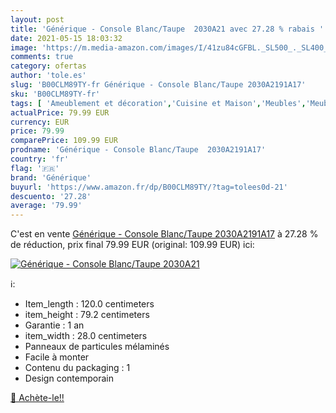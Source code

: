 ```yaml
---
layout: post
title: 'Générique - Console Blanc/Taupe  2030A21 avec 27.28 % rabais '
date: 2021-05-15 18:03:32
image: 'https://m.media-amazon.com/images/I/41zu84cGFBL._SL500_._SL400_.jpg'
comments: true
category: ofertas
author: 'tole.es'
slug: 'B00CLM89TY-fr Générique - Console Blanc/Taupe 2030A2191A17'
sku: 'B00CLM89TY-fr'
tags: [ 'Ameublement et décoration','Cuisine et Maison','Meubles','Meubles de salon','Tables consoles de salon','Tables de salon','générique', ]
actualPrice: 79.99 EUR
currency: EUR
price: 79.99
comparePrice: 109.99 EUR
prodname: 'Générique - Console Blanc/Taupe  2030A2191A17'
country: 'fr'
flag: '🇫🇷'
brand: 'Générique'
buyurl: 'https://www.amazon.fr/dp/B00CLM89TY/?tag=tolees0d-21'
descuento: '27.28'
average: '79.99'
---
```


C'est en vente [Générique - Console Blanc/Taupe  2030A2191A17](https://www.amazon.fr/dp/B00CLM89TY/?tag=tolees0d-21)  à  27.28 % de réduction, prix final  79.99 EUR (original: 109.99 EUR) ici:

[![Générique - Console Blanc/Taupe  2030A21](https://m.media-amazon.com/images/I/41zu84cGFBL._SL500_._SL400_.jpg)](https://www.amazon.fr/dp/B00CLM89TY/?tag=tolees0d-21)

ℹ️:

- Item_length : 120.0 centimeters
- item_height : 79.2 centimeters
- Garantie : 1 an
- item_width : 28.0 centimeters
- Panneaux de particules mélaminés
- Facile à monter
- Contenu du packaging : 1
- Design contemporain

[🛒 Achète-le!!](https://www.amazon.fr/dp/B00CLM89TY/?tag=tolees0d-21)
